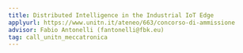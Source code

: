 ```yaml
---
title: Distributed Intelligence in the Industrial IoT Edge
applyurl: https://www.unitn.it/ateneo/663/concorso-di-ammissione
advisor: Fabio Antonelli (fantonelli@fbk.eu)
tag: call_unitn_meccatronica 
---
```

